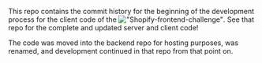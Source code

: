 This repo contains the commit history for the beginning of the development process for the client code of the !["Shopify-frontend-challenge"](https://github.com/MagicMark5/shoppify-frontend-challenge). See that repo for the complete and updated server and client code!

The code was moved into the backend repo for hosting purposes, was renamed, and development continued in that repo from that point on. 
